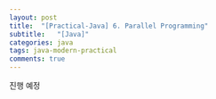 ```yaml
---
layout: post
title:  "[Practical-Java] 6. Parallel Programming"
subtitle:   "[Java]"
categories: java
tags: java-modern-practical
comments: true
---
```


진행 예정